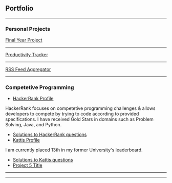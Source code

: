 ## Portfolio

---

### Personal Projects

[Final Year Project](https://github.com/Liamplussquared/final-year-project)


---
[Productivity Tracker](https://github.com/Liamplussquared/productivity-tracker)


---
[RSS Feed Aggregator](https://github.com/Liamplussquared/flask-rss-feed)


---

### Competetive Programming

- [HackerRank Profile](https://www.hackerrank.com/liam_obrien_2017)

HackerRank focuses on competetive programming challenges & allows developers to compete by trying to code according to provided specifications. I have received Gold Stars in domains such as Problem Solving, Java, and Python.
- [Solutions to HackerRank questions](https://github.com/Liamplussquared/hackerrank-solutions)
- [Kattis Profile](https://open.kattis.com/users/leem#_=_)

I am currently placed 13th in my former University's leaderboard.
- [Solutions to Kattis questions](https://github.com/Liamplussquared/kattis-questions)
- [Project 5 Title](http://example.com/)

---




---

